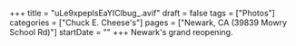 +++
title = "uLe9xpepIsEaYIClbug_.avif"
draft = false
tags = ["Photos"]
categories = ["Chuck E. Cheese's"]
pages = ["Newark, CA (39839 Mowry School Rd)"]
startDate = ""
+++
Newark's grand reopening.
